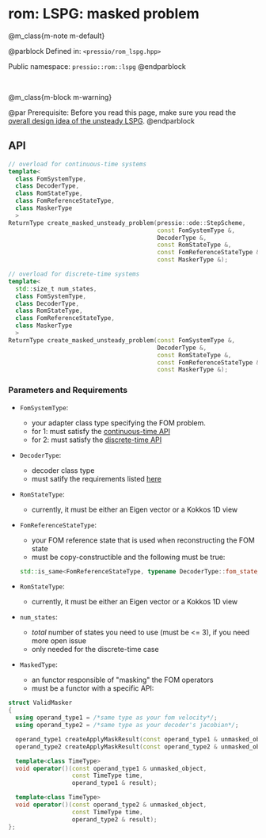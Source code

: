 
# rom: LSPG: masked problem


@m_class{m-note m-default}

@parblock
Defined in: `<pressio/rom_lspg.hpp>`

Public namespace: `pressio::rom::lspg`
@endparblock

<br/>

@m_class{m-block m-warning}

@par Prerequisite:
Before you read this page, make sure you
read the [overall design idea of the unsteady LSPG](md_pages_components_rom_lspg_unsteady.html).
@endparblock

## API

```cpp
// overload for continuous-time systems
template<
  class FomSystemType,
  class DecoderType,
  class RomStateType,															  (1)
  class FomReferenceStateType,
  class MaskerType
  >
ReturnType create_masked_unsteady_problem(pressio::ode::StepScheme,
										  const FomSystemType &,
										  DecoderType &,
										  const RomStateType &,
										  const FomReferenceStateType &,
										  const MaskerType &);

// overload for discrete-time systems
template<
  std::size_t num_states,
  class FomSystemType,
  class DecoderType,
  class RomStateType,															  (2)
  class FomReferenceStateType,
  class MaskerType
  >
ReturnType create_masked_unsteady_problem(const FomSystemType &,
										  DecoderType &,
										  const RomStateType &,
										  const FomReferenceStateType &,
										  const MaskerType &);
```

### Parameters and Requirements

- `FomSystemType`:
  - your adapter class type specifying the FOM problem. <br/>
  - for 1: must satisfy the [continuous-time API](./md_pages_components_rom_fom_apis.html)
  - for 2: must satisfy the [discrete-time API](./md_pages_components_rom_fom_apis.html)

- `DecoderType`:
  - decoder class type
  - must satify the requirements listed [here](md_pages_components_rom_decoder.html)

- `RomStateType`:
  - currently, it must be either an Eigen vector or a Kokkos 1D view

- `FomReferenceStateType`:
  - your FOM reference state that is used when reconstructing the FOM state
  - must be copy-constructible and the following must be true:<br/>
  ```cpp
  std::is_same<FomReferenceStateType, typename DecoderType::fom_state_type>::value == true
  ```

- `RomStateType`:
  - currently, it must be either an Eigen vector or a Kokkos 1D view

- `num_states`:
  - *total* number of states you need to use (must be <= 3), if you need more open issue
  - only needed for the discrete-time case

- `MaskedType`:
  - an functor responsible of "masking" the FOM operators
  - must be a functor with a specific API:

```cpp
struct ValidMasker
{
  using operand_type1 = /*same type as your fom velocity*/;
  using operand_type2 = /*same type as your decoder's jacobian*/;

  operand_type1 createApplyMaskResult(const operand_type1 & unmasked_object);
  operand_type2 createApplyMaskResult(const operand_type2 & unmasked_object);

  template<class TimeType>
  void operator()(const operand_type1 & unmasked_object,
                  const TimeType time,
				  operand_type1 & result);

  template<class TimeType>
  void operator()(const operand_type2 & unmasked_object,
                  const TimeType time,
				  operand_type2 & result);
};
```
